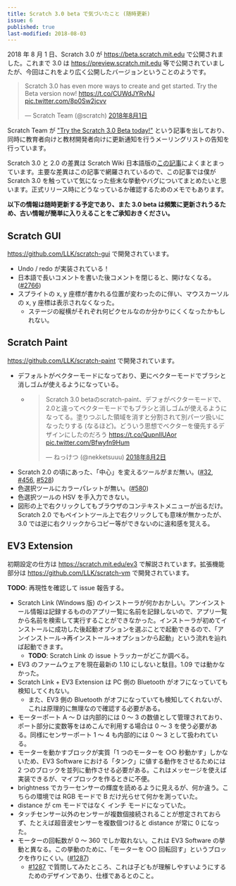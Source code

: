 ```yaml
---
title: Scratch 3.0 beta で気づいたこと (随時更新)
issue: 6
published: true
last-modified: 2018-08-03
---
```


2018 年 8 月 1 日、Scratch 3.0 が <https://beta.scratch.mit.edu> で公開されました。これまで 3.0 は <https://preview.scratch.mit.edu> 等で公開されていましたが、今回はこれをより広く公開したバージョンということのようです。

<blockquote class="twitter-tweet" data-lang="ja"><p lang="en" dir="ltr">Scratch 3.0 has even more ways to create and get started. Try the Beta version now! <a href="https://t.co/CUWdJYRvNJ">https://t.co/CUWdJYRvNJ</a> <a href="https://t.co/8p0Sw2jcvv">pic.twitter.com/8p0Sw2jcvv</a></p>&mdash; Scratch Team (@scratch) <a href="https://twitter.com/scratch/status/1024701450813890560?ref_src=twsrc%5Etfw">2018年8月1日</a></blockquote>
<script async src="https://platform.twitter.com/widgets.js" charset="utf-8"></script>

Scratch Team が ["Try the Scratch 3.0 Beta today!"](https://medium.com/scratchteam-blog/try-the-scratch-3-0-beta-today-b50a05d63348) という記事を出しており、同時に教育者向けと教材開発者向けに更新通知を行うメーリングリストの告知を行っています。

Scratch 3.0 と 2.0 の差異は Scratch Wiki 日本語版の[この記事](https://ja.scratch-wiki.info/wiki/Scratch_3.0)によくまとまっています。主要な差異はこの記事で網羅されているので、この記事では僕が Scratch 3.0 を触っていて気になった些末な挙動やバグについてまとめたいと思います。正式リリース時にどうなっているか確認するためのメモでもあります。

**以下の情報は随時更新する予定であり、また 3.0 beta は頻繁に更新されうるため、古い情報が簡単に入りえることをご承知おきください。**

## Scratch GUI

<https://github.com/LLK/scratch-gui> で開発されています。

* Undo / redo が実装されている！
* 日本語で長いコメントを書いた後コメントを閉じると、開けなくなる。([#2766](https://github.com/LLK/scratch-gui/issues/2766))
* スプライトの x, y 座標が書かれる位置が変わったのに伴い、マウスカーソルの x, y 座標は表示されなくなった。
    * ステージの縦横がそれぞれ何ピクセルなのか分かりにくくなったかもしれない。

## Scratch Paint

<https://github.com/LLK/scratch-paint> で開発されています。

* デフォルトがベクターモードになっており、更にベクターモードでブラシと消しゴムが使えるようになっている。
    * <blockquote class="twitter-tweet" data-lang="ja"><p lang="ja" dir="ltr">Scratch 3.0 betaのscratch-paint、デフォがベクターモードで、2.0と違ってベクターモードでもブラシと消しゴムが使えるようになってる。塗りつぶした領域を消すと分割されて別パーツ扱いになったりする (なるほど)。どういう思想でベクターを優先するデザインにしたのだろう <a href="https://t.co/QupnIlUAor">https://t.co/QupnIlUAor</a> <a href="https://t.co/Bfwyfn9Hum">pic.twitter.com/Bfwyfn9Hum</a></p>&mdash; ねっけつ (@nekketsuuu) <a href="https://twitter.com/nekketsuuu/status/1024961881197305856?ref_src=twsrc%5Etfw">2018年8月2日</a></blockquote><script async src="https://platform.twitter.com/widgets.js" charset="utf-8"></script>
* Scratch 2.0 の頃にあった、「中心」を変えるツールがまだ無い。([#32](https://github.com/LLK/scratch-paint/issues/32), [#456](https://github.com/LLK/scratch-paint/issues/456), [#528](https://github.com/LLK/scratch-paint/issues/528))
* 色選択ツールにカラーパレットが無い。([#580](https://github.com/LLK/scratch-paint/issues/580))
* 色選択ツールの HSV を手入力できない。
* 図形の上で右クリックしてもブラウザのコンテキストメニューが出るだけ。Scratch 2.0 でもペイントツール上で右クリックしても意味が無かったが、3.0 では逆に右クリックからコピー等ができないのに違和感を覚える。

## EV3 Extension

初期設定の仕方は <https://scratch.mit.edu/ev3> で解説されています。拡張機能部分は <https://github.com/LLK/scratch-vm> で開発されています。

**TODO**: 再現性を確認して issue 報告する。

* Scratch Link (Windows 版) のインストーラが何かおかしい。アンインストール情報は記録するもののアプリ一覧に名前を記録しないので、アプリ一覧から名前を検索して実行することができなかった。インストーラが初めてインストールに成功した後起動オプションを選ぶことで起動できるので、「アンインストール→再インストール→オプションから起動」という流れを辿れば起動できます。
    * **TODO**: Scratch Link の issue トラッカーがどこか調べる。
* EV3 のファームウェアを現在最新の 1.10 にしないと駄目。1.09 では動かなかった。    
* Scratch Link + EV3 Extension は PC 側の Bluetooth がオフになっていても検知してくれない。
    * また、EV3 側の Bluetooth がオフになっていても検知してくれないが、これは原理的に無理なので確認する必要がある。
* モーターポート A ～ D は内部的には 0 ～ 3 の数値として管理されており、ポート部分に変数等をはめこんで利用する場合は 0 ～ 3 を使う必要がある。同様にセンサーポート 1 ～ 4 も内部的には 0 ～ 3 として扱われている。
* モーターを動かすブロックが実質「1 つのモーターを ○○ 秒動かす」しかないため、EV3 Software における「タンク」に値する動作をさせるためには 2 つのブロックを並列に動作させる必要がある。これはメッセージを使えば実装できるが、マイブロックを作るときに不便。
* brightness でカラーセンサーの輝度を読めるように見えるが、何か違う。こちらの環境では RGB モードで B だけ光らせて何かを測っていた。
* distance が cm モードではなく インチ モードになっていた。
* タッチセンサー以外のセンサーが複数個接続されることが想定されておらず、たとえば超音波センサーを複数個つけると distance が常に 0 になった。
* モーターの回転数が 0 ～ 360 でしか取れない。これは EV3 Software の挙動と異なる。この挙動のために、「モーターを ○○ 回転回す」というブロックを作りにくい。([#1287](https://github.com/LLK/scratch-vm/issues/1287))
    * [#1287](https://github.com/LLK/scratch-vm/issues/1287) で質問してみたところ、これは子どもが理解しやすいようにするためのデザインであり、仕様であるとのこと。
